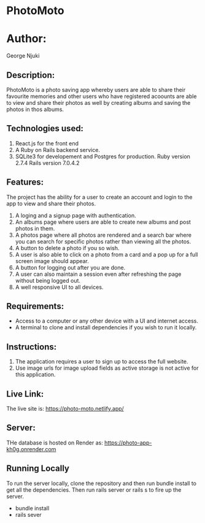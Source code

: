 # PhotoMoto

# Author:

George Njuki

## Description:

PhotoMoto is a photo saving app whereby users are able to share their favourite memories and other users who have registered acoounts are able to view and share their photos as well by creating albums and saving the photos in thos albums.

## Technologies used:

1. React.js for the front end
2. A Ruby on Rails backend service.
3. SQLite3 for developement and Postgres for production.
 Ruby version 2.7.4
 Rails version 7.0.4.2


## Features:

The project has the ability for a user to create an account and login to the app to view and share their photos.

1. A loging and a signup page with authentication.
2. An albums page where users are able to create new albums and post photos in them.
3. A photos page where all photos are rendered and a search bar where you can search for specific photos rather than viewing all the photos.
4. A button to delete a photo if you so wish.
5. A user is also able to click on a photo from a card and a pop up for a full screen image should appear.
6. A button for logging out after you are done. 
7. A user can also maintain a session even after refreshing the page without being logged out.
8. A well responsive UI to all devices.

## Requirements:

- Access to a computer or any other device with a UI and internet access.
- A terminal to clone and install dependencies if you wish to run it locally.


## Instructions:

1. The application requires a user to sign up to access the full website. 
2. Use image urls for image upload fields as active storage is not active for this application.

## Live Link:

The live site is: https://photo-moto.netlify.app/

## Server:

THe database is hosted on Render as: https://photo-app-kh0g.onrender.com


## Running Locally

To run the server locally, clone the repository and then run bundle install to get all the dependencies.
Then run rails server or rails s to fire up the server.

- bundle install
- rails sever


